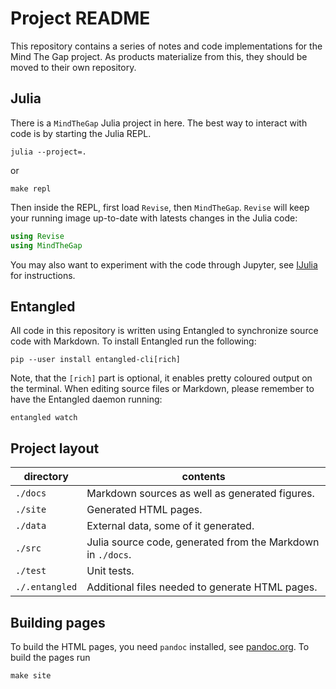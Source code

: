 # Project README

This repository contains a series of notes and code implementations for the Mind The Gap project. As products materialize from this, they should be moved to their own repository.

## Julia

There is a `MindTheGap` Julia project in here. The best way to interact with code is by starting the Julia REPL.

```shell
julia --project=.
```

or

```shell
make repl
```

Then inside the REPL, first load `Revise`, then `MindTheGap`. `Revise` will keep your running image up-to-date with latests changes in the Julia code:

```julia
using Revise
using MindTheGap
```

You may also want to experiment with the code through Jupyter, see [IJulia](https://github.com/JuliaLang/IJulia.jl) for instructions.

## Entangled

All code in this repository is written using Entangled to synchronize source code with Markdown. To install Entangled run the following:

```shell
pip --user install entangled-cli[rich]
```

Note, that the `[rich]` part is optional, it enables pretty coloured output on the terminal. When editing source files or Markdown, please remember to have the Entangled daemon running:

```shell
entangled watch
```

## Project layout

| directory | contents |
| --- | --- |
| `./docs` | Markdown sources as well as generated figures. |
| `./site` | Generated HTML pages. |
| `./data` | External data, some of it generated. |
| `./src`  | Julia source code, generated from the Markdown in `./docs`. |
| `./test` | Unit tests. |
| `./.entangled` | Additional files needed to generate HTML pages. |

## Building pages

To build the HTML pages, you need `pandoc` installed, see [pandoc.org](https://pandoc.org/). To build the pages run

```shell
make site
```
